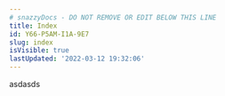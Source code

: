 ```yaml
---
# snazzyDocs - DO NOT REMOVE OR EDIT BELOW THIS LINE
title: Index
id: Y66-P5AM-I1A-9E7
slug: index
isVisible: true
lastUpdated: '2022-03-12 19:32:06'
---
```

asdasds